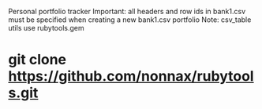 Personal portfolio tracker
Important: all headers and row ids in bank1.csv must be specified when creating a new bank1.csv portfolio
Note: csv_table utils use rubytools.gem
# git clone https://github.com/nonnax/rubytools.git
